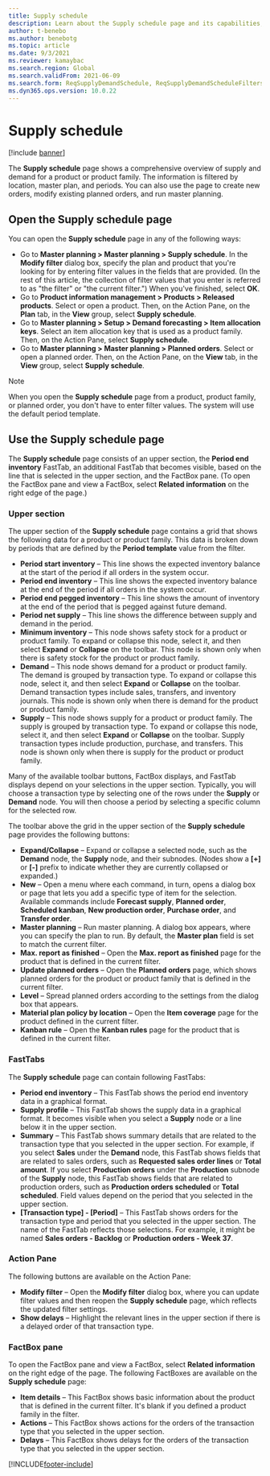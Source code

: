 ```yaml
---
title: Supply schedule
description: Learn about the Supply schedule page and its capabilities, including outlines on opening the supply schedule page and using the supply schedule page.
author: t-benebo
ms.author: benebotg
ms.topic: article
ms.date: 9/3/2021
ms.reviewer: kamaybac
ms.search.region: Global
ms.search.validFrom: 2021-06-09
ms.search.form: ReqSupplyDemandSchedule, ReqSupplyDemandScheduleFilters, ReqSupplyDemandItemDetails, ReqTransFuturesActionsPart, ReqSupplyDemandOverviewLegendPart
ms.dyn365.ops.version: 10.0.22
---
```


# Supply schedule

[!include [banner](../includes/banner.md)]

The **Supply schedule** page shows a comprehensive overview of supply and demand for a product or product family. The information is filtered by location, master plan, and periods. You can also use the page to create new orders, modify existing planned orders, and run master planning.

## Open the Supply schedule page

You can open the **Supply schedule** page in any of the following ways:

- Go to **Master planning \> Master planning \> Supply schedule**. In the **Modify filter** dialog box, specify the plan and product that you're looking for by entering filter values in the fields that are provided. (In the rest of this article, the collection of filter values that you enter is referred to as "the filter" or "the current filter.") When you've finished, select **OK**.
- Go to **Product information management \> Products \> Released products**. Select or open a product. Then, on the Action Pane, on the **Plan** tab, in the **View** group, select **Supply schedule**.
- Go to **Master planning \> Setup \> Demand forecasting \> Item allocation keys**. Select an item allocation key that is used as a product family. Then, on the Action Pane, select **Supply schedule**.
- Go to **Master planning \> Master planning \> Planned orders**. Select or open a planned order. Then, on the Action Pane, on the **View** tab, in the **View** group, select **Supply schedule**.

> [!NOTE]
> When you open the **Supply schedule** page from a product, product family, or planned order, you don't have to enter filter values. The system will use the default period template.

## Use the Supply schedule page

The **Supply schedule** page consists of an upper section, the **Period end inventory** FastTab, an additional FastTab that becomes visible, based on the line that is selected in the upper section, and the FactBox pane. (To open the FactBox pane and view a FactBox, select **Related information** on the right edge of the page.)

### Upper section

The upper section of the **Supply schedule** page contains a grid that shows the following data for a product or product family. This data is broken down by periods that are defined by the **Period template** value from the filter.

- **Period start inventory** – This line shows the expected inventory balance at the start of the period if all orders in the system occur.
- **Period end inventory** – This line shows the expected inventory balance at the end of the period if all orders in the system occur.
- **Period end pegged inventory** – This line shows the amount of inventory at the end of the period that is pegged against future demand.
- **Period net supply** – This line shows the difference between supply and demand in the period.
- **Minimum inventory** – This node shows safety stock for a product or product family. To expand or collapse this node, select it, and then select **Expand** or **Collapse** on the toolbar. This node is shown only when there is safety stock for the product or product family.
- **Demand** – This node shows demand for a product or product family. The demand is grouped by transaction type. To expand or collapse this node, select it, and then select **Expand** or **Collapse** on the toolbar. Demand transaction types include sales, transfers, and inventory journals. This node is shown only when there is demand for the product or product family.
- **Supply** – This node shows supply for a product or product family. The supply is grouped by transaction type. To expand or collapse this node, select it, and then select **Expand** or **Collapse** on the toolbar. Supply transaction types include production, purchase, and transfers. This node is shown only when there is supply for the product or product family.

Many of the available toolbar buttons, FactBox displays, and FastTab displays depend on your selections in the upper section. Typically, you will choose a transaction type by selecting one of the rows under the **Supply** or **Demand** node. You will then choose a period by selecting a specific column for the selected row.

The toolbar above the grid in the upper section of the **Supply schedule** page provides the following buttons:

- **Expand/Collapse** – Expand or collapse a selected node, such as the **Demand** node, the **Supply** node, and their subnodes. (Nodes show a **\[+\]** or **\[-\]** prefix to indicate whether they are currently collapsed or expanded.)
- **New** – Open a menu where each command, in turn, opens a dialog box or page that lets you add a specific type of item for the selection. Available commands include **Forecast supply**, **Planned order**, **Scheduled kanban**, **New production order**, **Purchase order**, and **Transfer order**.
- **Master planning** – Run master planning. A dialog box appears, where you can specify the plan to run. By default, the **Master plan** field is set to match the current filter.
- **Max. report as finished** – Open the **Max. report as finished** page for the product that is defined in the current filter.
- **Update planned orders** – Open the **Planned orders** page, which shows planned orders for the product or product family that is defined in the current filter.
- **Level** – Spread planned orders according to the settings from the dialog box that appears.
- **Material plan policy by location** – Open the **Item coverage** page for the product defined in the current filter.
- **Kanban rule** – Open the **Kanban rules** page for the product that is defined in the current filter.

### FastTabs

The **Supply schedule** page can contain following FastTabs:

- **Period end inventory** – This FastTab shows the period end inventory data in a graphical format.
- **Supply profile** – This FastTab shows the supply data in a graphical format. It becomes visible when you select a **Supply** node or a line below it in the upper section.
- **Summary** – This FastTab shows summary details that are related to the transaction type that you selected in the upper section. For example, if you select **Sales** under the **Demand** node, this FastTab shows fields that are related to sales orders, such as **Requested sales order lines** or **Total amount**. If you select **Production orders** under the **Production** subnode of the **Supply** node, this FastTab shows fields that are related to production orders, such as **Production orders scheduled** or **Total scheduled**. Field values depend on the period that you selected in the upper section. 
- **\[Transaction type\] - \[Period\]** – This FastTab shows orders for the transaction type and period that you selected in the upper section. The name of the FastTab reflects those selections. For example, it might be named **Sales orders - Backlog** or **Production orders - Week 37**.

### Action Pane

The following buttons are available on the Action Pane:

- **Modify filter** – Open the **Modify filter** dialog box, where you can update filter values and then reopen the **Supply schedule** page, which reflects the updated filter settings.
- **Show delays** – Highlight the relevant lines in the upper section if there is a delayed order of that transaction type.

### FactBox pane

To open the FactBox pane and view a FactBox, select **Related information** on the right edge of the page. The following FactBoxes are available on the **Supply schedule** page:

- **Item details** – This FactBox shows basic information about the product that is defined in the current filter. It's blank if you defined a product family in the filter.
- **Actions** – This FactBox shows actions for the orders of the transaction type that you selected in the upper section.
- **Delays** – This FactBox shows delays for the orders of the transaction type that you selected in the upper section.

[!INCLUDE[footer-include](../../includes/footer-banner.md)]
